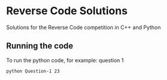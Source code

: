 # Reverse Code Solutions

Solutions for the Reverse Code competition in C++ and Python

## Running the code

To run the python code, for example:  question 1

```bash
python Question-1 23
```
